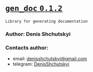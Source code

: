 # <u> [`gen_doc` `0.1.2`](https://github.com/Shchusia/gendoc) </u>
```text
Library for generating documentation
```
### Author: Denis Shchutskyi
### Contacts author:
+ email: denisshchutskyi@gmail.com
+ telegram: [DenisShchutskyi](https://t.me/DenisShchutskyi)